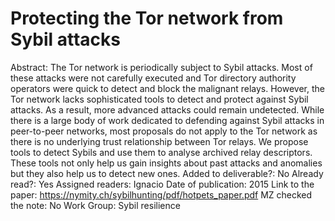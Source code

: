 # Protecting the Tor network from Sybil attacks

Abstract: The Tor network is periodically subject to Sybil attacks.
Most of these attacks were not carefully executed and Tor
directory authority operators were quick to detect and block
the malignant relays. However, the Tor network lacks sophisticated tools to detect and protect against Sybil attacks.
As a result, more advanced attacks could remain undetected.
While there is a large body of work dedicated to defending
against Sybil attacks in peer-to-peer networks, most proposals do not apply to the Tor network as there is no underlying
trust relationship between Tor relays. We propose tools to
detect Sybils and use them to analyse archived relay descriptors. These tools not only help us gain insights about past
attacks and anomalies but they also help us to detect new
ones.
Added to deliverable?: No
Already read?: Yes
Assigned readers: Ignacio
Date of publication: 2015
Link to the paper: https://nymity.ch/sybilhunting/pdf/hotpets_paper.pdf
MZ checked the note: No
Work Group: Sybil resilience